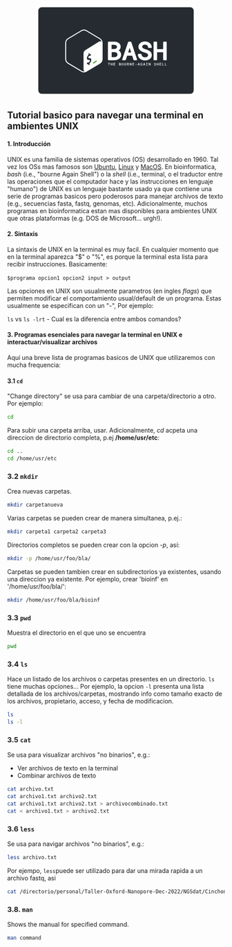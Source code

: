 <p align="center">
  <img src="https://github.com/siriusb-nox/Taller-Oxford-Nanopore-Dec-2022/blob/main/IMG/bash_logo_bashlogo.com.png" alt="bash logo from bash webpage"/>
</p>
  
## Tutorial basico para navegar una terminal en ambientes UNIX

#### 1. Introducción
UNIX es una familia de sistemas operativos (OS) desarrollado en 1960. Tal vez los OSs mas famosos son [Ubuntu](https://ubuntu.com/), [Linux](https://www.linux.org/) y [MacOS](https://www.apple.com/uk/macos/ventura/). En bioinformatica, _bash_ (i.e., "bourne Again Shell") o la _shell_ (i.e., terminal, o el traductor entre las operaciones que el computador hace y las instrucciones en lenguaje "humano") de UNIX es un lenguaje bastante usado ya que contiene una serie de programas basicos pero poderosos para manejar archivos de texto (e.g., secuencias fasta, fastq, genomas, etc). Adicionalmente, muchos programas en bioinformatica estan mas disponibles para ambientes UNIX que otras plataformas (e.g. DOS de Microsoft... urgh!). 

#### 2. Sintaxis
La sintaxis de UNIX en la terminal es muy facil. En cualquier momento que en la terminal aparezca "$" o "%", es porque la terminal esta lista para recibir instrucciones.  Basicamente:

`$programa opcion1 opcion2 input > output`

Las opciones en UNIX son usualmente parametros (en ingles _flags_) que permiten modificar el comportamiento usual/default  de un programa. Estas usualmente se especifican con un "-", Por ejemplo: 

`ls` vs `ls -lrt` - Cual es la diferencia entre ambos comandos?

#### 3. Programas esenciales para navegar la terminal en UNIX e interactuar/visualizar archivos
Aquí una breve lista de programas basicos de UNIX que utilizaremos con mucha frequencia:

#### 3.1 `cd`
"Change directory" se usa para cambiar de una carpeta/directorio a otro. Por ejemplo:

```bash
cd
```
Para subir una carpeta arriba, usar. Adicionalmente, _cd_ acpeta una direccion de directorio completa, p.ej **/home/usr/etc**:

```bash
cd ..
cd /home/usr/etc
```

### 3.2 `mkdir`
Crea nuevas carpetas.  

```bash
mkdir carpetanueva
```
Varias carpetas se pueden crear de manera simultanea, p.ej.:
```bash
mkdir carpeta1 carpeta2 carpeta3
```
Directorios completos se pueden crear con la opcion _-p_, así:
```bash 
mkdir -p /home/usr/foo/bla/
```
Carpetas se pueden tambien crear en subdirectorios ya existentes, usando una direccion ya existente. Por ejemplo, crear 'bioinf' en '/home/usr/foo/bla/':

```bash 
mkdir /home/usr/foo/bla/bioinf
```

### 3.3 `pwd`
Muestra el directorio en el que uno se encuentra
```bash
pwd
```

### 3.4 `ls`
Hace un listado de los archivos o carpetas presentes en un directorio. `ls` tiene muchas opciones... Por ejemplo, la opcion `-l` presenta una lista detallada de los archivos/carpetas, mostrando info como tamaño exacto de los archivos, propietario, acceso, y fecha de modificacion.

```bash
ls
ls -l
```

### 3.5 `cat`
Se usa para visualizar archivos "no binarios", e.g.: 
* Ver archivos de texto en la terminal
* Combinar archivos de texto  
 
```bash
cat archivo.txt
cat archivo1.txt archivo2.txt
cat archivo1.txt archivo2.txt > archivocombinado.txt
cat < archivo1.txt > archivo2.txt
```

### 3.6 `less`
Se usa para navigar archivos "no binarios", e.g.: 

```bash
less archivo.txt
```
Por ejempo, `less`puede ser utilizado para dar una mirada rapida a un archivo fastq, asi

```bash
cat /directorio/personal/Taller-Oxford-Nanopore-Dec-2022/NGSdat/CinchonaONT/NGSdat/Cinchona_PAD61320_sizeSelect_199.fastq
```

### 3.8. `man`
Shows the manual for specified command.  
```bash
man command
```

